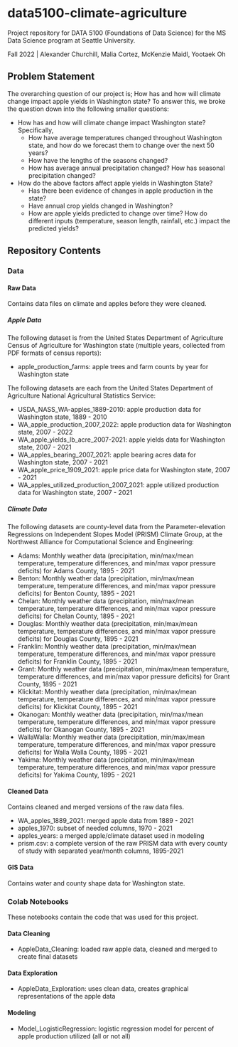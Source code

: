 # data5100-climate-agriculture
Project repository for DATA 5100 (Foundations of Data Science) for the MS Data Science program at Seattle University.

Fall 2022 | Alexander Churchill, Malia Cortez, McKenzie Maidl, Yootaek Oh

## Problem Statement
The overarching question of our project is; How has and how will climate change impact apple yields in Washington state? To answer this, we broke the question down into the following smaller questions:

- How has and how will climate change impact Washington state? Specifically,
    - How have average temperatures changed throughout Washington state, and how do we forecast them to change over the next 50 years?
    - How have the lengths of the seasons changed?
    - How has average annual precipitation changed? How has seasonal precipitation changed?
- How do the above factors affect apple yields in Washington State?
    - Has there been evidence of changes in apple production in the state?
    - Have annual crop yields changed in Washington?
    - How are apple yields predicted to change over time? How do different inputs (temperature, season length, rainfall, etc.) impact the predicted yields?

## Repository Contents

### Data

#### Raw Data
Contains data files on climate and apples before they were cleaned.

##### Apple Data
The following dataset is from the United States Department of Agriculture Census of Agriculture for Washington state (multiple years, collected from PDF formats of census reports):
- apple_production_farms: apple trees and farm counts by year for Washington state

The following datasets are each from the United States Department of Agriculture National Agricultural Statistics Service: 
- USDA_NASS_WA-apples_1889-2010: apple production data for Washington state, 1889 - 2010
- WA_apple_production_2007_2022: apple production data for Washington state, 2007 - 2022
- WA_apple_yields_lb_acre_2007-2021: apple yields data for Washington state, 2007 - 2021
- WA_apples_bearing_2007_2021: apple bearing acres data for Washington state, 2007 - 2021
- WA_apple_price_1909_2021: apple price data for Washington state, 2007 - 2021
- WA_apples_utilized_production_2007_2021: apple utilized production data for Washington state, 2007 - 2021

##### Climate Data
The following datasets are county-level data from the Parameter-elevation Regressions on Independent Slopes Model (PRISM) Climate Group, at the Northwest Alliance for Computational Science and Engineering:
- Adams: Monthly weather data (precipitation, min/max/mean temperature, temperature differences, and min/max vapor pressure deficits) for Adams County, 1895 - 2021
- Benton: Monthly weather data (precipitation, min/max/mean temperature, temperature differences, and min/max vapor pressure deficits) for Benton County, 1895 - 2021
- Chelan: Monthly weather data (precipitation, min/max/mean temperature, temperature differences, and min/max vapor pressure deficits) for Chelan County, 1895 - 2021
- Douglas: Monthly weather data (precipitation, min/max/mean temperature, temperature differences, and min/max vapor pressure deficits) for Douglas County, 1895 - 2021
- Franklin: Monthly weather data (precipitation, min/max/mean temperature, temperature differences, and min/max vapor pressure deficits) for Franklin County, 1895 - 2021
- Grant: Monthly weather data (precipitation, min/max/mean temperature, temperature differences, and min/max vapor pressure deficits) for Grant County, 1895 - 2021
- Klickitat: Monthly weather data (precipitation, min/max/mean temperature, temperature differences, and min/max vapor pressure deficits) for Klickitat County, 1895 - 2021
- Okanogan: Monthly weather data (precipitation, min/max/mean temperature, temperature differences, and min/max vapor pressure deficits) for Okanogan County, 1895 - 2021
- WallaWalla: Monthly weather data (precipitation, min/max/mean temperature, temperature differences, and min/max vapor pressure deficits) for Walla Walla County, 1895 - 2021
- Yakima: Monthly weather data (precipitation, min/max/mean temperature, temperature differences, and min/max vapor pressure deficits) for Yakima County, 1895 - 2021


#### Cleaned Data
Contains cleaned and merged versions of the raw data files.

- WA_apples_1889_2021: merged apple data from 1889 - 2021
- apples_1970: subset of needed columns, 1970 - 2021
- apples_years: a merged apple/climate dataset used in modeling
- prism.csv: a complete version of the raw PRISM data with every county of study with separated year/month columns, 1895-2021

#### GIS Data
Contains water and county shape data for Washington state.

### Colab Notebooks
These notebooks contain the code that was used for this project.

#### Data Cleaning
- AppleData_Cleaning: loaded raw apple data, cleaned and merged to create final datasets

#### Data Exploration
- AppleData_Exploration: uses clean data, creates graphical representations of the apple data

#### Modeling
- Model_LogisticRegression: logistic regression model for percent of apple production utilized (all or not all) 
